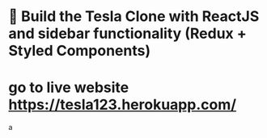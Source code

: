 # 🔴 Build the Tesla Clone with ReactJS and sidebar functionality  (Redux + Styled Components)
# go to live website https://tesla123.herokuapp.com/
a

